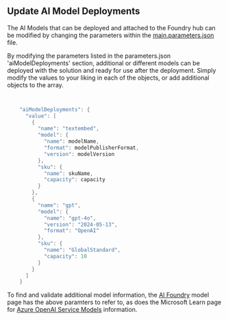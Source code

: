 ## Update AI Model Deployments
The AI Models that can be deployed and attached to the Foundry hub can be modified by changing the parameters within the [main.parameters.json](../infra/main.parameters.json) file.

By modifying the parameters listed in the parameters.json 'aiModelDeployments' section, additional or different models can be deployed with the solution and ready for use after the deployment. Simply modify the values to your liking in each of the objects, or add additional objects to the array. 
```powershell


    "aiModelDeployments": {
      "value": [
        {
          "name": "textembed",
          "model": {
            "name": modelName,
            "format": modelPublisherFormat,
            "version": modelVersion
          },
          "sku": {
            "name": skuName,
            "capacity": capacity
          }
        },
        {
          "name": "gpt",
          "model": {
            "name": "gpt-4o",
            "version": "2024-05-13",
            "format": "OpenAI"
          },
          "sku": {
            "name": "GlobalStandard",
            "capacity": 10
          }
        }
      ]
    }
```
To find and validate additional model information, the [AI Foundry](https://ai.azure.com/explore/models) model page has the above paramters to refer to, as does the Microsoft Learn page for [Azure OpenAI Service Models](https://learn.microsoft.com/en-us/azure/ai-services/openai_) information.
